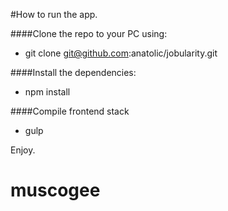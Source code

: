 #How to run the app.

####Clone the repo to your PC using:
* git clone git@github.com:anatolic/jobularity.git

####Install the dependencies:
* npm install

####Compile frontend stack
* gulp

Enjoy.
# muscogee

